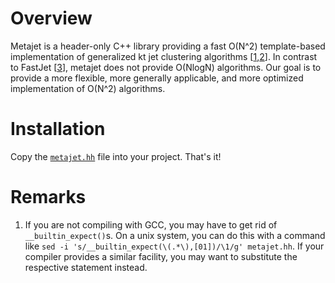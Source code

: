 # Overview
Metajet is a header-only C++ library providing a fast O(N^2) template-based
implementation of generalized kt jet clustering algorithms [[1][ref1],[2][ref2]].
In contrast to FastJet [[3][ref3]], metajet does not provide O(NlogN) algorithms.
Our goal is to provide a more flexible, more generally applicable, and more
optimized implementation of O(N^2) algorithms.

[ref1]: http://arxiv.org/abs/0802.1189
[ref2]: http://arxiv.org/abs/hep-ph/0512210
[ref3]: http://arxiv.org/abs/1111.6097

# Installation
Copy the [`metajet.hh`](/src/metajet.hh) file into your project. That's it!

# Remarks
1. If you are not compiling with GCC, you may have to get rid of
   `__builtin_expect()`s. On a unix system, you can do this with a command like
   `sed -i 's/__builtin_expect(\(.*\),[01])/\1/g' metajet.hh`.
   If your compiler provides a similar facility, you may want to substitute
   the respective statement instead.
